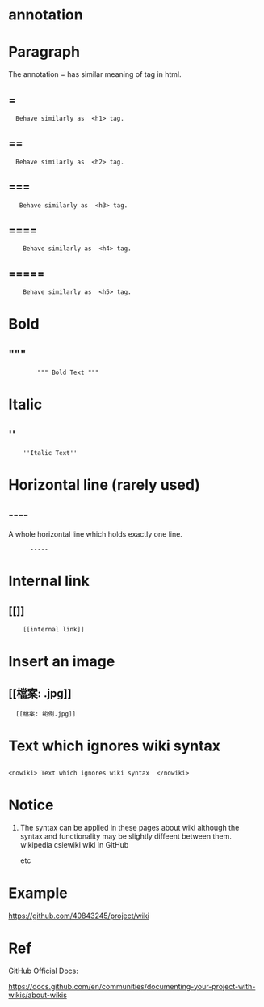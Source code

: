 # annotation

# Paragraph #
The annotation = has similar meaning of <h> tag in html.
## = ##
    
      Behave similarly as  <h1> tag.
  
## == ##
      
      Behave similarly as  <h2> tag.
## === ##

       Behave similarly as  <h3> tag.
## ==== ##
        
        Behave similarly as  <h4> tag.
## ===== ##
        
        Behave similarly as  <h5> tag.
  
# Bold #
## """ ## 
    
            """ Bold Text """
    
# Italic # 
## ''
    
        ''Italic Text''
    
# Horizontal line (rarely used)
## ----
A whole horizontal line which holds exactly one line.
    
          ----- 
    
# Internal link #
## [[]] 
    
        [[internal link]]
 
# Insert an image #
## [[檔案: .jpg]]
    
      [[檔案: 範例.jpg]]
    
# Text which ignores wiki syntax 
## <nowiki> </nowiki>
    
    <nowiki> Text which ignores wiki syntax  </nowiki>
    
# Notice
1. The syntax can be applied in these pages about wiki although the syntax and functionality may be slightly diffeent between them.
    wikipedia
    csiewiki
    wiki in GitHub
    
    etc
# Example
https://github.com/40843245/project/wiki

# Ref

GitHub Official Docs:
    
https://docs.github.com/en/communities/documenting-your-project-with-wikis/about-wikis

